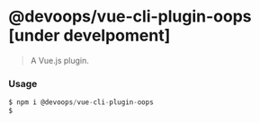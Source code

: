 # @devoops/vue-cli-plugin-oops [under develpoment]

> A Vue.js plugin.

### Usage

```javascript
$ npm i @devoops/vue-cli-plugin-oops
$ 
```
